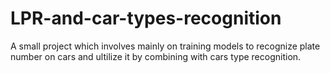 # LPR-and-car-types-recognition
A small project which involves mainly on training models to recognize plate number on cars and ultilize it by combining with cars type recognition.
